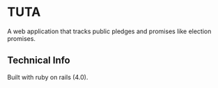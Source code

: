 TUTA
====
A web application that tracks public pledges and promises like election promises.

Technical Info
--------------

Built with ruby on rails (4.0).
